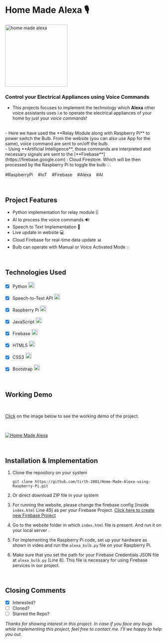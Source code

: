 # Home Made Alexa 🎙️

<img src="https://firebasestorage.googleapis.com/v0/b/smart-home-9497d.appspot.com/o/Other%20Images%2Fvoice-assistant.png?alt=media&token=e8672753-4365-4712-b2b8-b22b93530c6a" alt="home made alexa" width="200" />

### Control your Electrical Appliances using Voice Commands

- This projects focuses to implement the technology which **Alexa** other voice assistants uses i.e to operate the electrical appliances of your home by just your *voice commands!* 
<br>
- Here we have used the **Relay Module along with Raspberry Pi** to power switch the Bulb. From the website (you can also use App for the same), voice command are sent to on/off the bulb. 
<br>
- Using **Artificial Intelligence**, those commands are interpreted and necessary signals are sent to the [**Firebase**](https://firebase.google.com) : Cloud Firestore. Which will be then processed by the Raspberry Pi to toggle the bulb 💡.

\#RaspberryPi &nbsp;&nbsp;   \#IoT &nbsp;&nbsp;   \#Firebase &nbsp;&nbsp;   \#Alexa &nbsp;&nbsp;   \#AI 

<br>

## Project Features

 - Python implementation for relay module 🎚️
 - AI to process the voice commands 🔊
 - Speech to Text Implementation 💬
 - Live update in website 💻
 - Cloud Firebase for real-time data update 📊
 - Bulb can operate with Manual or Voice Activated Mode 💡
 
 <br>
 
 ## Technologies Used
 - [x] Python <img src="https://firebasestorage.googleapis.com/v0/b/smart-home-9497d.appspot.com/o/Other%20Images%2F005-python.png?alt=media&token=067ada19-745a-4e4b-be1a-55c389e05fb3" alt="python" width="20"/>
 - [x] Speech-to-Text API <img src="https://firebasestorage.googleapis.com/v0/b/smart-home-9497d.appspot.com/o/Other%20Images%2Fvoice-search.png?alt=media&token=82c7968d-d99b-4fa2-9c3f-38686e7fc7d3" alt="Speech-to-Text API" width="20"/>
 - [x] Raspberry Pi <img src="https://firebasestorage.googleapis.com/v0/b/smart-home-9497d.appspot.com/o/Other%20Images%2F002-raspberry-pi.png?alt=media&token=e7bae430-f505-4c5b-b5f1-896b1914fb0d" alt="raspberry pi" width="20"/>
 - [x] JavaScript <img src="https://firebasestorage.googleapis.com/v0/b/smart-home-9497d.appspot.com/o/Other%20Images%2F029-javascript.png?alt=media&token=a1e50d7d-99bc-4031-b9ba-61d54a883943" alt="js" width="20"/>
 - [x] Firebase <img src="https://firebasestorage.googleapis.com/v0/b/smart-home-9497d.appspot.com/o/Other%20Images%2Ffirebase.png?alt=media&token=84e5e47a-fd0c-44ef-bb71-b95f0bc73d3f" alt="firebase" width="20"/>
 
 - [x] HTML5 <img src="https://firebasestorage.googleapis.com/v0/b/smart-home-9497d.appspot.com/o/Other%20Images%2F030-html-5.png?alt=media&token=071ccd89-8c9e-42de-9b29-c64b19f915a0" alt="html" width="20"/>
 - [x] CSS3 <img src="https://firebasestorage.googleapis.com/v0/b/smart-home-9497d.appspot.com/o/Other%20Images%2F031-css.png?alt=media&token=2989a1b9-7c67-4517-8c8e-68999110015a" alt="css" width="20"/>
 - [x] Bootstrap <img src="https://firebasestorage.googleapis.com/v0/b/smart-home-9497d.appspot.com/o/Other%20Images%2Fbootstrap.png?alt=media&token=c9ff9a35-cdf4-491f-b538-547df1c6d61f" alt="bootstrap" width="20"/>
 
<br>

 ## Working Demo

 <br>
 
 [Click](https://www.youtube.com/watch?v=cGqB2uhHcs8&list=PLdaWlSfDidCTVN303hA-2RGtthdIk1PxM&index=1) on the image below to see the working demo of the project.
 
 <br>
 
[![Home Made Alexa](http://img.youtube.com/vi/cGqB2uhHcs8/0.jpg)](https://www.youtube.com/watch?v=cGqB2uhHcs8&list=PLdaWlSfDidCTVN303hA-2RGtthdIk1PxM&index=1 "Home Made Alexa")

<br>

 ## Installation & Implementation

1.  Clone the repository on your system
    
    `git clone https://github.com/tirth-2001/Home-Made-Alexa-using-Raspberry-Pi.git`
    
2.  Or direct download ZIP file in your system
3. For running the website, please change the firebase config [Inside `index.html` Line 45] as per your Firebase Project. [Click here to create new Firebase Project](https://firebase.google.com/)
4. Go to the website folder in which `index.html` file is present. And run it on your local server .
5. For implementing the Raspberry Pi code, set up your hardware as shown in video and run the `alexa_bulb.py` file on your Raspberry Pi.
6. Make sure that you set the path for your Firebase Credentials JSON file at `alexa_bulb.py` [Line 8]. This file is necessary for using Firebase services in our project.

<br>

## Closing Comments

 - [x] Interested? 
 - [ ] Cloned?
 - [ ] Starred the Repo?
 
*Thanks for showing interest in this project. In case if you face any bugs while implementing this project, feel free to contact me. I'll we happy to help you out.*
 

 

